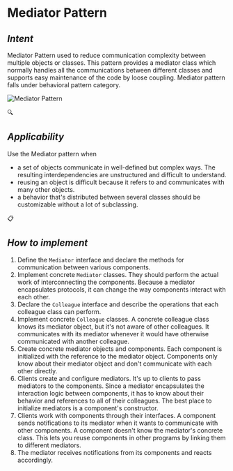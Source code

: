# Mediator Pattern
## *Intent*
Mediator Pattern used to reduce communication complexity between multiple objects or classes. This pattern provides a mediator class which normally handles all the communications between different classes and supports easy maintenance of the code by loose coupling. Mediator pattern falls under behavioral pattern category.

![Mediator Pattern](https://refactoring.guru/images/patterns/diagrams/mediator/structure.png)

:mag:
## *Applicability*
Use the Mediator pattern when
* a set of objects communicate in well-defined but complex ways. The resulting interdependencies are unstructured and difficult to understand.
* reusing an object is difficult because it refers to and communicates with many other objects.
* a behavior that's distributed between several classes should be customizable without a lot of subclassing.


:clipboard: 
## *How to implement*
1. Define the `Mediator` interface and declare the methods for communication between various components.
2. Implement concrete `Mediator` classes. They should perform the actual work of interconnecting the components. Because a mediator encapsulates protocols, it can change the way components interact with each other.
3. Declare the `Colleague` interface and describe the operations that each colleague class can perform.
4. Implement concrete `Colleague` classes. A concrete colleague class knows its mediator object, but it's not aware of other colleagues. It communicates with its mediator whenever it would have otherwise communicated with another colleague.
5. Create concrete mediator objects and components. Each component is initialized with the reference to the mediator object. Components only know about their mediator object and don't communicate with each other directly.
6. Clients create and configure mediators. It's up to clients to pass mediators to the components. Since a mediator encapsulates the interaction logic between components, it has to know about their behavior and references to all of their colleagues. The best place to initialize mediators is a component's constructor.
7. Clients work with components through their interfaces. A component sends notifications to its mediator when it wants to communicate with other components. A component doesn't know the mediator's concrete class. This lets you reuse components in other programs by linking them to different mediators.
8. The mediator receives notifications from its components and reacts accordingly.

